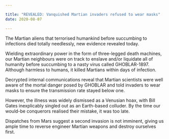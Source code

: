 ```yaml
---

title: "REVEALED: Vanquished Martian invaders refused to wear masks"
date: 2020-08-07

---
```


The Martian aliens that terrorised humankind before succumbing to infections died totally needlessly, new evidence revealed today.

Wielding extraordinary power in the form of three-legged death machines, our Martian neighbours were on track to enslave and/or liquidate all of humanity before succumbing to a nasty virus called GHOBLAR-1897. Although harmless to humans, it killed Martians within days of infection.

Decrypted internal communications reveal that Martian scientists were well aware of the mortal danger posed by GHOBLAR and told invaders to wear masks to ensure the transmission rate stayed below one.

However, the illness was widely dismissed as a Venusian hoax, with Bill Gates inexplicably singled out as an Earth-based colluder. By the time our would-be conquerors realised their mistake, it was too late.

Dispatches from Mars suggest a second invasion is not imminent, giving us ample time to reverse engineer Martian weapons and destroy ourselves first.